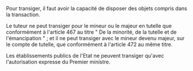 Pour transiger, il faut avoir la capacité de disposer des objets compris dans la transaction.

Le tuteur ne peut transiger pour le mineur ou le majeur en tutelle que conformément à l'article 467 au titre " De la minorité, de la tutelle et de l'émancipation " ; et il ne peut transiger avec le mineur devenu majeur, sur le compte de tutelle, que conformément à l'article 472 au même titre.

Les établissements publics de l'Etat ne peuvent transiger qu'avec l'autorisation expresse du Premier ministre.
